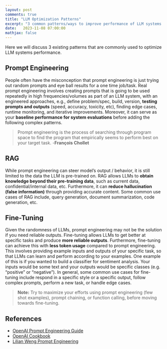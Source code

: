 ```yaml
---
layout: post
comments: true
title: "LLM Optimization Patterns"
excerpt: "3 common patterns/ways to improve performance of LLM systems."
date:   2023-11-08 07:00:00
mathjax: false
---
```


Here we will discuss 3 existing patterns that are commonly used to optimize LLM systems performance.

## Prompt Engineering

People often have the misconception that prompt engineering is just trying out random prompts and eye ball results for a one time job/task. Real prompt engineering involves creating prompts that is going to be used repeatedly in high frequencies/volumes as part of an LLM system, with an engineered approaches, e.g., define problem/spec, build, version, **testing prompts and outputs** (speed, accuracy, toxicity, etc), finding edge cases, runtime monitoring, and iterative improvements. Moreover, it can serve as your **baseline performance for system evaluations** before adding the following complex patterns. 

> Prompt engineering is the process of searching through program space to find the program that empirically seems to perform best on your target task. 
-**François Chollet**

## RAG

While prompt engineering can steer model’s output / behavior, it is still limited to the data the LLM is pre-trained on. RAG allows LLMs to **obtain knowledge beyond their pre-training data**, such as current data, confidential/internal data, etc. Furthermore, it can **reduce hallucination (false information)** through providing accurate content. Some common use cases of RAG include, query generation, document summarization, code generation, etc.

## Fine-Tuning

Given the randomness of LLMs, prompt engineering may not be the solution if you need reliable outputs. Fine-tuning allows LLMs to get better at specific tasks and produce **more reliable outputs**. Furthermore, fine-tuning can achieve this with **less token usage** compared to prompt engineering. This involves providing example inputs and outputs of your specific task, so that LLMs can learn and perform according to your examples. One example of this is if you wanted to build a classifier for sentiment analysis. Your inputs would be some text and your outputs would be specific classes (e.g. “positive” or “negative”). In general, some common use cases for fine-tuning include respond in a specific style or a specific output, follow complex prompts, perform a new task, or handle edge cases.

> **Note:**
Try to maximize your efforts using prompt engineering (few shot examples), prompt chaining, or function calling, before moving towards fine-tuning.

## References
- [OpenAI Prompt Engineering Guide](https://platform.openai.com/docs/guides/prompt-engineering)
- [OpenAI Cookbook](https://cookbook.openai.com/)
- [Lilian Weng Prompt Engineering](https://lilianweng.github.io/posts/2023-03-15-prompt-engineering/)
<!-- (https://help.openai.com/en/collections/3675942-prompt-engineering)
(https://help.openai.com/en/articles/6654000-best-practices-for-prompt-engineering-with-openai-api)
(https://fchollet.substack.com/p/how-i-think-about-llm-prompt-engineering)
(https://www.anthropic.com/index/prompting-long-context)
(https://learnprompting.org/)
(https://github.com/f/awesome-chatgpt-prompts#prompts)
(https://developers.generativeai.google/guide/concepts) -->